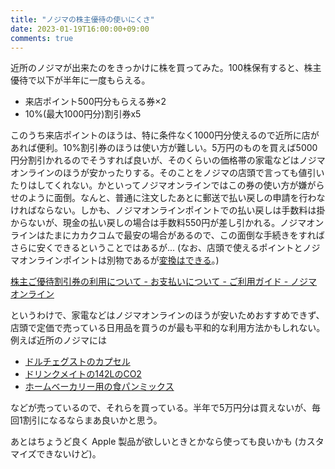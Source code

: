 ```yaml
---
title: "ノジマの株主優待の使いにくさ"
date: 2023-01-19T16:00:00+09:00
comments: true
---
```


近所のノジマが出来たのをきっかけに株を買ってみた。100株保有すると、株主優待で以下が半年に一度もらえる。

- 来店ポイント500円分もらえる券×2
- 10%(最大1000円分)割引券x5

このうち来店ポイントのほうは、特に条件なく1000円分使えるので近所に店があれば便利。10%割引券のほうは使い方が難しい。5万円のものを買えば5000円分割引かれるのでそうすれば良いが、そのくらいの価格帯の家電などはノジマオンラインのほうが安かったりする。そのことをノジマの店頭で言っても値引いたりはしてくれない。かといってノジマオンラインではこの券の使い方が嫌がらせのように面倒。なんと、普通に注文したあとに郵送で払い戻しの申請を行わなければならない。しかも、ノジマオンラインポイントでの払い戻しは手数料は掛からないが、現金の払い戻しの場合は手数料550円が差し引かれる。ノジマオンラインはたまにカカクコムで最安の場合があるので、この面倒な手続きをすればさらに安くできるということではあるが...
(なお、店頭で使えるポイントとノジマオンラインポイントは別物であるが[変換はできる](https://www.nojima.co.jp/support/faq/10240/)。)

[株主ご優待割引券の利用について - お支払いについて - ご利用ガイド - ノジマオンライン](https://online.nojima.co.jp/ec/enj_guide02/#09)

というわけで、家電などはノジマオンラインのほうが安いためおすすめできず、店頭で定価で売っている日用品を買うのが最も平和的な利用方法かもしれない。例えば近所のノジマには

- [ドルチェグストのカプセル](https://amzn.to/3iPGzfN)
- [ドリンクメイトの142LのCO2](https://amzn.to/3ZIqvNy)
- [ホームベーカリー用の食パンミックス](https://amzn.to/3iKtR1Q)

などが売っているので、それらを買っている。半年で5万円分は買えないが、毎回1割引になるならまあ良いかと思う。

あとはちょうど良く Apple 製品が欲しいときとかなら使っても良いかも (カスタマイズできないけど)。
